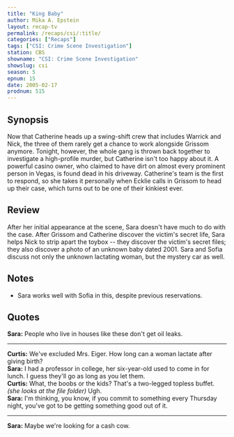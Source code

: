 ```yaml
---
title: "King Baby"
author: Mika A. Epstein
layout: recap-tv
permalink: /recaps/csi/:title/
categories: ["Recaps"]
tags: ["CSI: Crime Scene Investigation"]
station: CBS
showname: "CSI: Crime Scene Investigation"
showslug: csi
season: 5  
epnum: 15
date: 2005-02-17
prodnum: 515
---
```


## Synopsis

Now that Catherine heads up a swing-shift crew that includes Warrick and Nick, the three of them rarely get a chance to work alongside Grissom anymore. Tonight, however, the whole gang is thrown back together to investigate a high-profile murder, but Catherine isn't too happy about it. A powerful casino owner, who claimed to have dirt on almost every prominent person in Vegas, is found dead in his driveway. Catherine's team is the first to respond, so she takes it personally when Ecklie calls in Grissom to head up their case, which turns out to be one of their kinkiest ever.

## Review

After her initial appearance at the scene, Sara doesn't have much to do with the case. After Grissom and Catherine discover the victim's secret life, Sara helps Nick to strip apart the toybox -- they discover the victim's secret files; they also discover a photo of an unknown baby dated 2001. Sara and Sofia discuss not only the unknown lactating woman, but the mystery car as well.

## Notes

* Sara works well with Sofia in this, despite previous reservations.

## Quotes

**Sara:** People who live in houses like these don't get oil leaks.  

- - -

**Curtis:** We've excluded Mrs. Eiger. How long can a woman lactate after giving birth?  
**Sara:** I had a professor in college, her six-year-old used to come in for lunch. I guess they'll go as long as you let them.  
**Curtis:** What, the boobs or the kids? That's a two-legged topless buffet. _(she looks at the file folder)_ Ugh.  
**Sara:** I'm thinking, you know, if you commit to something every Thursday night, you've got to be getting something good out of it.  

- - -

**Sara:** Maybe we're looking for a cash cow.
